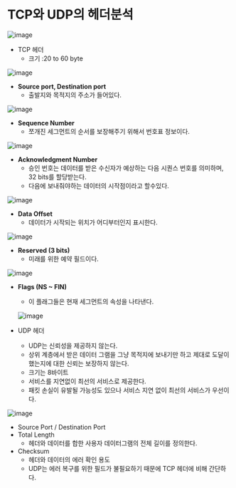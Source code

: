 # TCP와 UDP의 헤더분석

![image](https://user-images.githubusercontent.com/72914519/158803136-25cd3b49-8365-4f56-8b46-ed993cf64267.png)

- TCP 헤더
    - 크기 :20 to 60 byte
    
 ![image](https://user-images.githubusercontent.com/72914519/158803170-202f4f5a-ef98-4712-96e6-0d0e9859a8ef.png)
    
- **Source port, Destination port**
    - 출발지와 목적지의 주소가 들어있다.
    

![image](https://user-images.githubusercontent.com/72914519/158803184-e752c803-2269-4cfd-9fc1-20ac67c927c0.png)

- **Sequence Number**
    - 쪼개진 세그먼트의 순서를 보장해주기 위해서 번호표 정보이다.
    
 ![image](https://user-images.githubusercontent.com/72914519/158803207-c9ca922d-ac26-4b43-a73d-d9ae782e35f5.png)
    
- **Acknowledgment Number**
    - 승인 번호는 데이터를 받은 수신자가 예상하는 다음 시퀀스 번호를 의미하며, 32 bits를 할당받는다.
    - 다음에 보내줘야하는 데이터의 시작점이라고 할수있다.
    
 ![image](https://user-images.githubusercontent.com/72914519/158803241-9ab9b61e-cd3e-424a-918c-0875aef870e4.png)
    
- **Data Offset**
    - 데이터가 시작되는 위치가 어디부터인지 표시한다.
    

![image](https://user-images.githubusercontent.com/72914519/158803293-92064ede-57f0-4028-8bb1-9b4cf3844961.png)

- **Reserved (3 bits)**
    - 미래를 위한 예약 필드이다.

![image](https://user-images.githubusercontent.com/72914519/158803323-045b4679-78ee-4861-b607-b7ed8d76cd10.png)

- **Flags (NS ~ FIN)**
    - 이 플래그들은 현재 세그먼트의 속성을 나타낸다.
    
  ![image](https://user-images.githubusercontent.com/72914519/158803345-6bf9ed86-e06f-4f42-b776-eece0fbadbe2.png)
    
- UDP 헤더
    - UDP는 신뢰성을 제공하지 않는다.
    - 상위 계층에서 받은 데이터 그램을 그냥 목적지에 보내기만 하고 제대로 도달이 했는지에 대한 신뢰는 보장하지 않는다.
    - 크기는 8바이트
    - 서비스를 지연없이 최선의 서비스로 제공한다.
    - 패킷 손실이 유발될 가능성도 있으나 서비스 지연 없이 최선의 서비스가 우선이다.
    
 ![image](https://user-images.githubusercontent.com/72914519/158803374-a7773ba5-4747-4c06-bdd5-7cb2fa0a848b.png)
    
- Source Port / Destination Port
- Total Length
    - 헤더와 데이터를 합한 사용자 데이터그램의 전체 길이를 정의한다.
- Checksum
    - 헤더와 데이터의 에러 확인 용도
    - UDP는 에러 복구를 위한 필드가 불필요하기 때문에 TCP 헤더에 비해 간단하다.
